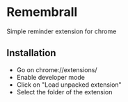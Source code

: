 # Remembrall
Simple reminder extension for chrome

## Installation

- Go on chrome://extensions/
- Enable developer mode
- Click on "Load unpacked extension"
- Select the folder of the extension

